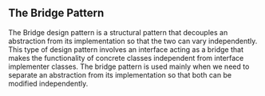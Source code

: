 ## The Bridge Pattern

The Bridge design pattern is a structural pattern that decouples an abstraction from its implementation so that the two can vary independently. This type of design pattern involves an interface acting as a bridge that makes the functionality of concrete classes independent from interface implementer classes. The bridge pattern is used mainly when we need to separate an abstraction from its implementation so that both can be modified independently.